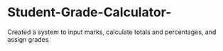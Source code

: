 # Student-Grade-Calculator-
Created a system to input marks, calculate totals and percentages, and assign grades
